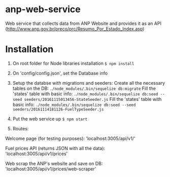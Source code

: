 # anp-web-service
Web service that collects data from ANP Website and provides it as an API (http://www.anp.gov.br/preco/prc/Resumo_Por_Estado_Index.asp)

# Installation

1. On root folder for Node libraries installation
`$ npm install`

2. On 'config/config.json', set the Database info

3. Setup the databse with migrations and seeders:
  Create all the necessary tables on the DB: `./node_modules/.bin/sequelize db:migrate`
  Fill the 'states' table with basic info: `./node_modules/.bin/sequelize db:seed --seed seeders/20161115013456-StateSeeder.js`
  Fill the 'states' table with basic info: `./node_modules/.bin/sequelize db:seed --seed seeders/20161114181126-FuelTypeSeeder.js`

3. Put the web service up
`$ npm start`

4. Routes:

Welcome page (for testing purposes): 'localhost:3005/api/v1/'

Fuel prices API (returns JSON with all the data): 'localhost:3005/api/v1/prices'

Web scrap the ANP's website and save on DB: 'localhost:3005/api/v1/prices/web-scraper'
